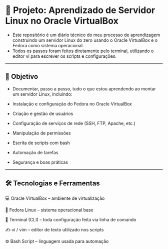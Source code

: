 # 🚀 Projeto: Aprendizado de Servidor Linux no Oracle VirtualBox

- Este repositório é um diário técnico do meu processo de aprendizagem construindo um servidor Linux do zero usando o Oracle VirtualBox e o Fedora como sistema operacional.
- Todos os passos foram feitos diretamente pelo terminal, utilizando o editor vi para escrever os scripts e configurações.
---
## 🧠 Objetivo

- Documentar, passo a passo, tudo o que estou aprendendo ao montar um servidor Linux, incluindo:

- Instalação e configuração do Fedora no Oracle VirtualBox

- Criação e gestão de usuários

- Configuração de serviços de rede (SSH, FTP, Apache, etc.)

- Manipulação de permissões

- Escrita de scripts com bash

- Automação de tarefas

- Segurança e boas práticas
---
## 🛠️ Tecnologias e Ferramentas

💻 Oracle VirtualBox – ambiente de virtualização

🐧 Fedora Linux – sistema operacional base

🔧 Terminal (CLI) – toda configuração feita via linha de comando

✍️ vi / vim – editor de texto utilizado nos scripts

⚙️ Bash Script – linguagem usada para automação
